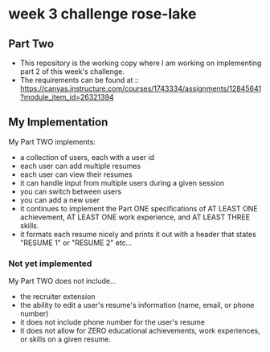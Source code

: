 
# week 3 challenge rose-lake

## Part Two
- This repository is the working copy where I am working on implementing part 2 of this week's challenge.
- The requirements can be found at :: https://canvas.instructure.com/courses/1743334/assignments/12845641?module_item_id=26321394

## My Implementation
My Part TWO implements:
- a collection of users, each with a user id
- each user can add multiple resumes
- each user can view their resumes
- it can handle input from multiple users during a given session
- you can switch between users
- you can add a new user
- it continues to implement the Part ONE specifications of AT LEAST ONE achievement, AT LEAST ONE work experience, and AT LEAST THREE skills.
- it formats each resume nicely and prints it out with a header that states "RESUME 1" or "RESUME 2" etc...

### Not yet implemented
My Part TWO does not include...
- the recruiter extension
- the ability to edit a user's resume's information (name, email, or phone number)
- it does not include phone number for the user's resume
- it does not allow for ZERO educational achievements, work experiences, or skills on a given resume. 
